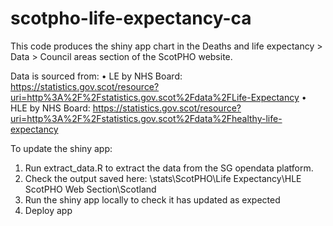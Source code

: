 # scotpho-life-expectancy-ca

This code produces the shiny app chart in the Deaths and life expectancy > Data > Council areas section of the ScotPHO website.

Data is sourced from:
•	LE by NHS Board: https://statistics.gov.scot/resource?uri=http%3A%2F%2Fstatistics.gov.scot%2Fdata%2FLife-Expectancy
•	HLE by NHS Board: https://statistics.gov.scot/resource?uri=http%3A%2F%2Fstatistics.gov.scot%2Fdata%2Fhealthy-life-expectancy

To update the shiny app:

1. Run extract_data.R to extract the data from the SG opendata platform. 
2. Check the output saved here: 
\\stats\ScotPHO\Life Expectancy\HLE ScotPHO Web Section\Scotland
3. Run the shiny app locally to check it has updated as expected
4. Deploy app

